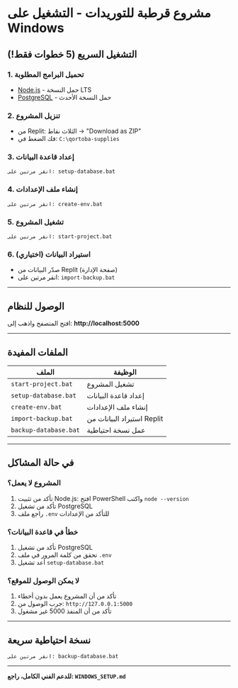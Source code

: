 # مشروع قرطبة للتوريدات - التشغيل على Windows

## التشغيل السريع (5 خطوات فقط!)

### 1. تحميل البرامج المطلوبة
- [Node.js](https://nodejs.org/) - حمل النسخة LTS
- [PostgreSQL](https://www.postgresql.org/download/windows/) - حمل النسخة الأحدث

### 2. تنزيل المشروع
- من Replit: الثلاث نقاط → "Download as ZIP"
- فك الضغط في: `C:\qortoba-supplies`

### 3. إعداد قاعدة البيانات
```
انقر مرتين على: setup-database.bat
```

### 4. إنشاء ملف الإعدادات
```
انقر مرتين على: create-env.bat
```

### 5. تشغيل المشروع
```
انقر مرتين على: start-project.bat
```

### 6. استيراد البيانات (اختياري)
- صدّر البيانات من Replit (صفحة الإدارة)
- انقر مرتين على: `import-backup.bat`

---

## الوصول للنظام
افتح المتصفح واذهب إلى: **http://localhost:5000**

---

## الملفات المفيدة

| الملف | الوظيفة |
|-------|---------|
| `start-project.bat` | تشغيل المشروع |
| `setup-database.bat` | إعداد قاعدة البيانات |
| `create-env.bat` | إنشاء ملف الإعدادات |
| `import-backup.bat` | استيراد البيانات من Replit |
| `backup-database.bat` | عمل نسخة احتياطية |

---

## في حالة المشاكل

### المشروع لا يعمل؟
1. تأكد من تثبيت Node.js: افتح PowerShell واكتب `node --version`
2. تأكد من تشغيل PostgreSQL
3. راجع ملف `.env` للتأكد من الإعدادات

### خطأ في قاعدة البيانات؟
1. تأكد من تشغيل PostgreSQL
2. تحقق من كلمة المرور في ملف `.env`
3. أعد تشغيل `setup-database.bat`

### لا يمكن الوصول للموقع؟
1. تأكد من أن المشروع يعمل بدون أخطاء
2. جرب الوصول من: `http://127.0.0.1:5000`
3. تأكد من أن المنفذ 5000 غير مشغول

---

## نسخة احتياطية سريعة
```
انقر مرتين على: backup-database.bat
```

---

**للدعم الفني الكامل، راجع: `WINDOWS_SETUP.md`**